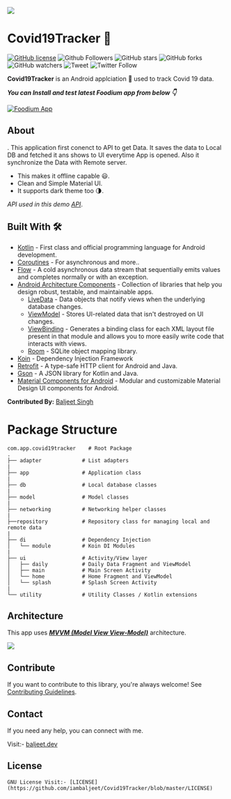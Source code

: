 ![](https://github.com/iambaljeet/Covid19Tracker/blob/master/art/covid19Updates.png)

# Covid19Tracker 🦠

[![GitHub license](https://img.shields.io/github/license/iambaljeet/Covid19Tracker)](LICENSE)
![Github Followers](https://img.shields.io/github/followers/iambaljeet?label=Follow&style=social)
![GitHub stars](https://img.shields.io/github/stars/iambaljeet/Covid19Tracker)
![GitHub forks](https://img.shields.io/github/forks/iambaljeet/Covid19Tracker)
![GitHub watchers](https://img.shields.io/github/watchers/iambaljeet/Covid19Tracker?style=social)
![Tweet](	https://img.shields.io/twitter/url?url=https%3A%2F%2Fgithub.com%2Fiambaljeet%2FCovid19Tracker)
![Twitter Follow](https://img.shields.io/twitter/follow/baljeet_dev?label=Follow&style=social)

**Covid19Tracker** is an Android applciation 📱 used to track Covid 19 data. 

***You can Install and test latest Foodium app from below 👇***

[![Foodium App](https://img.shields.io/badge/Foodium🍲-APK-red.svg?style=for-the-badge&logo=android)](https://github.com/iambaljeet/Covid19Tracker/blob/master/apk/Covid19Tracker.apk)


## About
. This application first conenct to API to get Data. It saves the data to Local DB and fetched it ans shows to UI everytime App is opened.
Also it synchronize the Data with Remote server.
- This makes it offline capable 😃. 
- Clean and Simple Material UI.
- It supports dark theme too 🌗.

*API used in this demo [API](https://covid19.mathdro.id/api)*.

## Built With 🛠
- [Kotlin](https://kotlinlang.org/) - First class and official programming language for Android development.
- [Coroutines](https://kotlinlang.org/docs/reference/coroutines-overview.html) - For asynchronous and more..
- [Flow](https://kotlin.github.io/kotlinx.coroutines/kotlinx-coroutines-core/kotlinx.coroutines.flow/-flow/) - A cold asynchronous data stream that sequentially emits values and completes normally or with an exception.
- [Android Architecture Components](https://developer.android.com/topic/libraries/architecture) - Collection of libraries that help you design robust, testable, and maintainable apps.
  - [LiveData](https://developer.android.com/topic/libraries/architecture/livedata) - Data objects that notify views when the underlying database changes.
  - [ViewModel](https://developer.android.com/topic/libraries/architecture/viewmodel) - Stores UI-related data that isn't destroyed on UI changes. 
  - [ViewBinding](https://developer.android.com/topic/libraries/view-binding) - Generates a binding class for each XML layout file present in that module and allows you to more easily write code that interacts with views.
  - [Room](https://developer.android.com/topic/libraries/architecture/room) - SQLite object mapping library.
- [Koin](https://insert-koin.io/) - Dependency Injection Framework
- [Retrofit](https://square.github.io/retrofit/) - A type-safe HTTP client for Android and Java.
- [Gson](https://github.com/google/gson) - A JSON library for Kotlin and Java.
- [Material Components for Android](https://github.com/material-components/material-components-android) - Modular and customizable Material Design UI components for Android.

**Contributed By:** [Baljeet Singh](https://github.com/iambaljeet/)

# Package Structure
    
    com.app.covid19tracker    # Root Package
    .
    ├── adapter             # List adapters
    |
    ├── app                 # Application class
    |
    ├── db                  # Local database classes
    |
    ├── model               # Model classes
    |
    ├── networking          # Networking helper classes
    |
    ├──repository           # Repository class for managing local and remote data
    |
    ├── di                  # Dependency Injection 
    │   └── module          # Koin DI Modules
    |
    ├── ui                  # Activity/View layer
    │   ├── daily           # Daily Data Fragment and ViewModel
    │   ├── main            # Main Screen Activity
    │   └── home            # Home Fragment and ViewModel
    │   └── splash          # Splash Screen Activity
    |
    └── utility             # Utility Classes / Kotlin extensions


## Architecture
This app uses [***MVVM (Model View View-Model)***](https://developer.android.com/jetpack/docs/guide#recommended-app-arch) architecture.

![](https://developer.android.com/topic/libraries/architecture/images/final-architecture.png)

## Contribute
If you want to contribute to this library, you're always welcome!
See [Contributing Guidelines](CONTRIBUTING.md). 

## Contact
If you need any help, you can connect with me.

Visit:- [baljeet.dev](https://baljeet.dev)

## License
```
GNU License Visit:- [LICENSE](https://github.com/iambaljeet/Covid19Tracker/blob/master/LICENSE)

```
